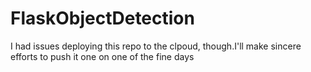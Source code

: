 # FlaskObjectDetection

I had issues deploying this repo to the clpoud, though.I'll make sincere efforts to push it one on one of the fine days
